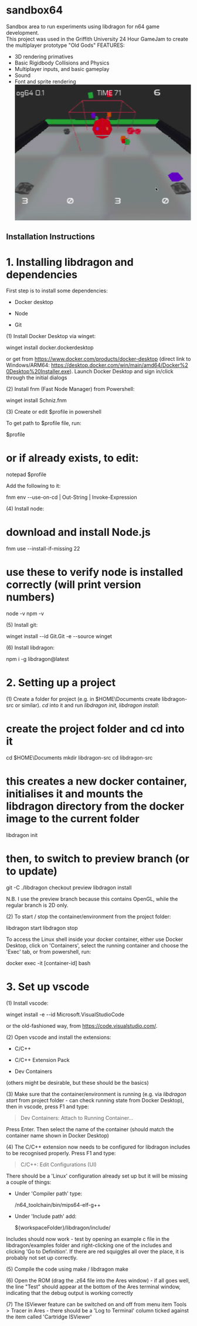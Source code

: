 # sandbox64
Sandbox area to run experiments using libdragon for n64 game development.  
This project was used in the Griffith University 24 Hour GameJam to create the multiplayer prototype "Old Gods"
FEATURES:  
 - 3D rendering primatives
 - Basic Rigidbody Collisions and Physics
 - Multiplayer inputs, and basic gameplay
 - Sound
 - Font and sprite rendering
[![Project Screenshot](./video/gfs_gamejam_2024/10_oldGods64_010.png)](./video/gfs_gamejam_2024/10_oldGods64_830am.mov)  


## Installation Instructions  
1\. Installing libdragon and dependencies
=========================================

First step is to install some dependencies:

-   Docker desktop

-   Node

-   Git

(1) Install Docker Desktop via winget:

winget install docker.dockerdesktop

or get from <https://www.docker.com/products/docker-desktop> (direct link to Windows/ARM64: <https://desktop.docker.com/win/main/amd64/Docker%20Desktop%20Installer.exe>). Launch Docker Desktop and sign in/click through the initial dialogs

(2) Install fnm (Fast Node Manager) from Powershell:

winget install Schniz.fnm

(3) Create or edit $profile in powershell

To get path to $profile file, run:

$profile

# or if already exists, to edit:
notepad $profile

Add the following to it:

fnm env --use-on-cd | Out-String | Invoke-Expression

(4) Install node:

# download and install Node.js
fnm use --install-if-missing 22

# use these to verify node is installed correctly (will print version numbers)
node -v
npm -v

(5) Install git:

winget install --id Git.Git -e --source winget

(6) Install libdragon:

npm i -g libdragon@latest

2\. Setting up a project
========================

(1) Create a folder for project (e.g. in $HOME\Documents create libdragon-src or similar). *cd* into it and run *libdragon init, libdragon install*:

# create the project folder and cd into it
cd $HOME\Documents
mkdir libdragon-src
cd libdragon-src

# this creates a new docker container, initialises it and mounts the libdragon directory from the docker image to the current folder
libdragon init

# then, to switch to preview branch (or to update)
git -C ./libdragon checkout preview
libdragon install

N.B. I use the preview branch because this contains OpenGL, while the regular branch is 2D only.

(2) To start / stop the container/environment from the project folder:

libdragon start
libdragon stop

To access the Linux shell inside your docker container, either use Docker Desktop, click on 'Containers', select the running container and choose the 'Exec' tab, or from powershell, run:

docker exec -it [container-id] bash

3\. Set up vscode
=================

(1) Install vscode:

winget install -e --id Microsoft.VisualStudioCode

or the old-fashioned way, from <https://code.visualstudio.com/>.

(2) Open vscode and install the extensions:

-   C/C++

-   C/C++ Extension Pack

-   Dev Containers

(others might be desirable, but these should be the basics)

(3) Make sure that the container/environment is running (e.g. via *libdragon start* from project folder - can check running state from Docker Desktop), then in vscode, press F1 and type:

>Dev Containers: Attach to Running Container...

Press Enter. Then select the name of the container (should match the container name shown in Docker Desktop)

(4) The C/C++ extension now needs to be configured for libdragon includes to be recognised properly. Press F1 and type:

>C/C++: Edit Configurations (UI)

There should be a 'Linux' configuration already set up but it will be missing a couple of things:

-   Under 'Compiler path' type:

    /n64_toolchain/bin/mips64-elf-g++

-   Under 'Include path' add:

    ${workspaceFolder}/libdragon/include/

Includes should now work - test by opening an example c file in the libdragon/examples folder and right-clicking one of the includes and clicking 'Go to Definition'. If there are red squiggles all over the place, it is probably not set up correctly.


(5) Compile the code using make / libdragon make

(6) Open the ROM (drag the .z64 file into the Ares window) - if all goes well, the line "Test" should appear at the bottom of the Ares terminal window, indicating that the debug output is working correctly

(7) The ISViewer feature can be switched on and off from menu item Tools > Tracer in Ares - there should be a 'Log to Terminal' column ticked against the item called 'Cartridge ISViewer'
